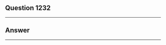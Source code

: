 Question 1232
------------------------

------------------------
Answer
------------------------

------------------------